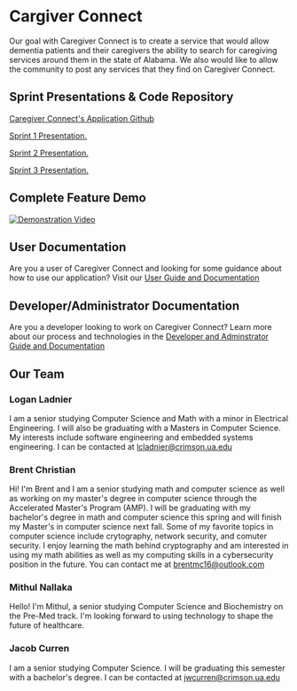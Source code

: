 
# Cargiver Connect
Our goal with Caregiver Connect is to create a service that would allow dementia patients and their caregivers the ability to search for caregiving services around them in the state of Alabama. We also would like to allow the community 
to post any services that they find on Caregiver Connect.


## Sprint Presentations & Code Repository
[Caregiver Connect's Application Github](https://github.com/caregiver-connect/caregiver-connect)

[Sprint 1 Presentation.](https://docs.google.com/presentation/d/1_thqBdY25fl19qdwpz-_1uIeUIzq8nOBMN4Q-_7fEos/edit?usp=sharing)

[Sprint 2 Presentation.](https://docs.google.com/presentation/d/1YA5GQ_Ipm-DqST1Csk8MmjwrnBMqo-BcD-LRmM81E3c/edit?usp=sharing)

[Sprint 3 Presentation.](https://docs.google.com/presentation/d/1t7bWfc4SZc868H2hnkXAJyKo34jM_cEnY0eT2WhSIRk/edit#slide=id.g2cf2a67421e_0_25)

## Complete Feature Demo
[![Demonstration Video](https://img.youtube.com/vi/kU1p5HSiwIo/0.jpg)](https://www.youtube.com/watch?v=kU1p5HSiwIo)

## User Documentation
Are you a user of Caregiver Connect and looking for some guidance about how to use our application? Visit our [User Guide and Documentation](https://caregiver-connect.github.io/caregiver-connect-website/userDocumentation.html)

## Developer/Administrator Documentation
Are you a developer looking to work on Caregiver Connect? Learn more about our process and technologies in the [Developer and Adminstrator Guide and Documentation](https://caregiver-connect.github.io/caregiver-connect-website/devDocumentation.html)

## Our Team

### Logan Ladnier
I am a senior studying Computer Science and Math with a minor in Electrical Engineering. I will also be graduating with a Masters in Computer Science. My interests include software engineering and embedded systems engineering. I can be contacted at lcladnier@crimson.ua.edu

### Brent Christian
Hi! I'm Brent and I am a senior studying math and computer science as well as working on my master's degree in computer science through the Accelerated Master's Program (AMP). I will be graduating with my bachelor's degree in math and computer science this spring and will finish my Master's in computer science next fall. Some of my favorite topics in computer science include crytography, network security, and comuter security. I enjoy learning the math behind cryptography and am interested in using my math abilities as well as my computing skills in a cybersecurity position in the future. You can contact me at brentmc16@outlook.com

### Mithul Nallaka
Hello! I'm Mithul, a senior studying Computer Science and Biochemistry on the Pre-Med track. I'm looking forward to using technology to shape the future of healthcare.

### Jacob Curren
I am a senior studying Computer Science. I will be graduating this semester with a bachelor's degree. I can be contacted at jwcurren@crimson.ua.edu
